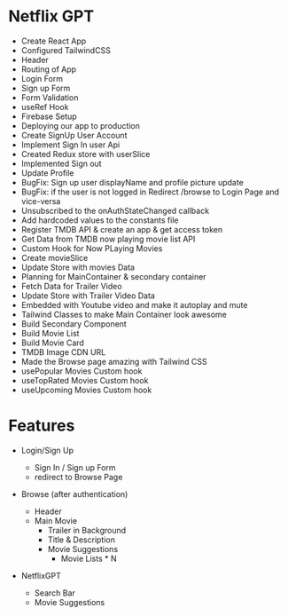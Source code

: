 # Netflix GPT

- Create React App
- Configured TailwindCSS 
- Header
- Routing of App
- Login Form
- Sign up Form
- Form Validation
- useRef Hook
- Firebase Setup
- Deploying our app to production
- Create SignUp User Account
- Implement Sign In user Api
- Created Redux store with userSlice
- Implemented Sign out
- Update Profile
- BugFix: Sign up user displayName and profile picture update
- BugFix: if the user is not logged in Redirect /browse to Login Page and vice-versa
- Unsubscribed to the onAuthStateChanged callback
- Add hardcoded values to the constants file
- Register TMDB API & create an app & get access token
- Get Data from TMDB now playing movie list API
- Custom Hook for Now PLaying Movies
- Create movieSlice
- Update Store with movies Data
- Planning for MainContainer & secondary container
- Fetch Data for Trailer Video
- Update Store with Trailer Video Data
- Embedded with Youtube video and make it autoplay and mute
- Tailwind Classes to make Main Container look awesome
- Build Secondary Component
- Build Movie List
- Build Movie Card
- TMDB Image CDN URL
- Made the Browse page amazing with Tailwind CSS
- usePopular Movies Custom hook
- useTopRated Movies Custom hook
- useUpcoming Movies Custom hook




# Features
- Login/Sign Up
    - Sign In / Sign up Form
    - redirect to Browse Page
- Browse (after authentication)
  - Header 
  - Main Movie
    - Trailer in Background
    - Title & Description
    - Movie Suggestions
        - Movie Lists * N

- NetflixGPT
    - Search Bar
    - Movie Suggestions